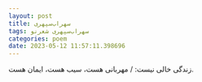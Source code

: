 ```yaml
---
layout: post
title: سهراب‌سپهری
tags: سهراب‌سپهری شعر‌نو
categories: poem
date: 2023-05-12 11:57:11.398696
---
```


زندگی خالی نیست: / مهربانی هست، سیب هست، ایمان هست.